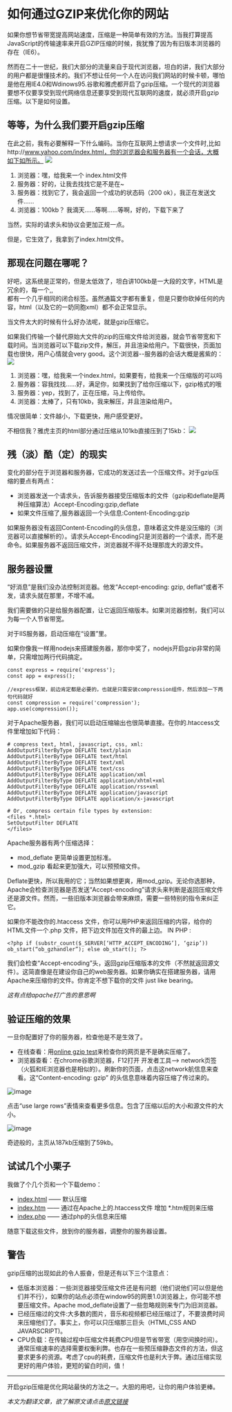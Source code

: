 # 如何通过GZIP来优化你的网站
如果你想节省带宽提高网站速度，压缩是一种简单有效的方法。当我打算提高JavaScript的传输速率来开启GZIP压缩的时候，我犹豫了因为有旧版本浏览器的存在（IE6）。

然而在二十一世纪，我们大部分的流量来自于现代浏览器，坦白的讲，我们大部分的用户都是很懂技术的。我们不想让任何一个人在访问我们网站的时候卡顿，哪怕是他在用IE4.0和Wdinows95.谷歌和雅虎都开启了gzip压缩。一个现代的浏览器要想不仅要享受到现代网络信息还要享受到现代互联网的速度，就必须开启gzip压缩。以下是如何设置。

## 等等，为什么我们要开启gzip压缩
在此之前，我有必要解释一下什么编码。当你在互联网上想请求一个文件时,比如http://www.yahoo.com/index.html，你的浏览器会和服务器有一个会话，大概如下如所示。
![](https://betterexplained.com/wp-content/uploads/compression/HTTP_request.png)

1. 浏览器：嘿，给我来一个 index.html文件
2. 服务器：好的，让我去找找它是不是在~
3. 服务器：找到它了，我会返回一个成功的状态码（200 ok），我正在发送文件……
4. 浏览器：100kb？ 我滴天……等啊……等啊，好的，下载下来了

当然，实际的请求头和协议会更加正规一点。

但是，它生效了，我拿到了index.html文件。

## 那现在问题在哪呢？
好吧，这系统是正常的，但是太低效了，坦白讲100kb是一大段的文字，HTML是冗余的，每一个<html>,<table>,<div>都有一个几乎相同的闭合标签。虽然通篇文字都有重复，但是只要你砍掉任何的内容，html（以及它的一奶同胞xml）都不会正常显示。

当文件太大的时候有什么好办法呢，就是gzip压缩它。

如果我们传输一个替代原始大文件的zip的压缩文件给浏览器，就会节省带宽和下载时间。当浏览器可以下载zip文件，解压，并且渲染给用户。下载很快，页面加载也很快，用户心情就会very good。这个浏览器--服务器的会话大概是酱紫的：
![](https://betterexplained.com/wp-content/uploads/compression/HTTP_request_compressed.png)
1. 浏览器：嘿，给我来一个index.html，如果要有，给我来一个压缩版的可以吗
2. 服务器：容我找找……好，满足你，如果找到了给你压缩以下，gzip格式的哦
3. 服务器：yep，找到了，正在压缩，马上传给你。
4. 浏览器：太棒了，只有10kb，我来解压，并且渲染给用户。

情况很简单：文件越小，下载更快，用户感受更好。

不相信我？雅虎主页的html部分通过压缩从101kb直接压到了15kb：
![](https://betterexplained.com/wp-content/uploads/compression/yahoo.png)

## 残（淡）酷（定）的现实
变化的部分在于浏览器和服务器，它成功的发送过去一个压缩文件。对于gzip压缩的要点有两点：

- 浏览器发送一个请求头，告诉服务器接受压缩版本的文件（gzip和deflate是两种压缩算法）Accept-Encoding:gzip,deflate
- 如果文件压缩了,服务器返回一个头信息:Content-Encoding:gzip

如果服务器没有返回Content-Encoding的头信息，意味着这文件是没压缩的（浏览器可以直接解析的）。请求头Accept-Encoding只是浏览器的一个请求，而不是命令。如果服务器不返回压缩文件，浏览器就不得不处理那庞大的源文件。

## 服务器设置
“好消息”是我们没办法控制浏览器。他发“Accept-encoding: gzip, deflat”或者不发，请求头就在那里，不增不减。

我们需要做的只是给服务器配置，让它返回压缩版本。如果浏览器控制，我们可以为每一个人节省带宽。

对于IIS服务器，启动压缩在“设置”里。

如果你像我一样用nodejs来搭建服务器，那你中奖了，nodejs开启gzip非常的简单，只需增加两行代码搞定。


```
const express = require('express');
const app = express();

//express框架，前边肯定都是必要的，也就是只需安装compression组件，然后添加一下两句代码就好
const compression = require('compression');
app.use(compression());
```


对于Apache服务器，我们可以启动压缩输出也很简单直接。在你的.htaccess文件里增加如下代码：

```
# compress text, html, javascript, css, xml:
AddOutputFilterByType DEFLATE text/plain
AddOutputFilterByType DEFLATE text/html
AddOutputFilterByType DEFLATE text/xml
AddOutputFilterByType DEFLATE text/css
AddOutputFilterByType DEFLATE application/xml
AddOutputFilterByType DEFLATE application/xhtml+xml
AddOutputFilterByType DEFLATE application/rss+xml
AddOutputFilterByType DEFLATE application/javascript
AddOutputFilterByType DEFLATE application/x-javascript

# Or, compress certain file types by extension:
<files *.html>
SetOutputFilter DEFLATE
</files>
```
Apache服务器有两个压缩选择：

- mod_deflate 更简单设置更加标准。
- mod_gzip 看起来更加强大，可以预预缩文件。

Deflate更快，所以我用的它；当然如果想更爽，用mod_gzip。无论你选那种，Apache会检查浏览器是否发送“Accept-encoding”请求头来判断是返回压缩文件还是源文件。然而，一些旧版本浏览器会带来麻烦，需要一些特别的指令来纠正它。

如果你不能改你的.htaccess 文件，你可以用PHP来返回压缩的内容，给你的HTML文件一个.php 文件，把下边文件加在文件的最上边。
IN PHP :
```
<?php if (substr_count($_SERVER[‘HTTP_ACCEPT_ENCODING’], ‘gzip’)) ob_start(“ob_gzhandler”); else ob_start(); ?>
```
我们会检查“Accept-encoding”头，返回gzip压缩版本的文件（不然就返回源文件）。这简直像是在建设你自己的web服务器。如果你确实在搭建服务器，请用Apache来压缩你的文件。你肯定不想下载你的文件 just like bearing。

*这有点给apache打广告的意思啊*

## 验证压缩的效果
一旦你配置好了你的服务器，检查他是不是生效了。
- 在线查看：用[online gzip test](http://www.gidnetwork.com/tools/gzip-test.php)来检查你的网页是不是确实压缩了。
- 浏览器查看：在chrome谷歌浏览器，F12打开 开发者工具--> network页签（火狐和IE浏览器也是相似的）。刷新你的页面，点击这network航信息来查看。这“Content-encoding: gzip” 的头信息意味着内容压缩了传过来的。

![image](https://betterexplained.com/wp-content/uploads/2007/04/chrome-gzip-header.png)

点击“use large rows”表情来查看更多信息。包含了压缩以后的大小和源文件的大小。

![image](https://betterexplained.com/wp-content/uploads/2007/04/request-size.png)

奇迹般的，主页从187kb压缩到了59kb。

## 试试几个小栗子
我做了个几个页和一个下载demo：
- [index.html](https://betterexplained.com/examples/compressed/index.html) —— 默认压缩
- [index.htm](https://betterexplained.com/examples/compressed/index.htm) —— 通过在Apache上的.htaccess文件 增加 *.htm规则来压缩
- [index.php](https://betterexplained.com/examples/compressed/index.php) —— 通过php的头信息来压缩

随意下载这些文件，放到你的服务器，调整你的服务器设置。

## 警告
gzip压缩的出现如此的令人振奋，但是还有以下三个注意点：
- 低版本浏览器：一些浏览器接受压缩文件还是有问题（他们说他们可以但是他们并不行），如果你的站点必须在window95的网景1.0浏览器上，你可能不想要压缩文件。Apache mod_deflate设置了一些忽略规则来专门为旧浏览器。
- 已经压缩过的文件:大多数的图片，音乐和视频都已经压缩过了，不要浪费时间来压缩他们了。事实上，你可以只压缩那三巨头（HTML,CSS AND JAVARSCRIPT)。
- CPU负载：在传输过程中压缩文件耗费CPU但是节省带宽（用空间换时间）。通常压缩速率的选择需要权衡利弊。也存在一些预压缩静态文件的方法，但这要求更多的资源。考虑了cpu的耗费，压缩文件也是利大于弊。通过压缩实现更好的用户体验，更短的留白时间，值！


---

开启gzip压缩是优化网站最快的方法之一。大胆的用吧，让你的用户体验更棒。


*本文为翻译文章，欲了解原文请点击[原文链接](https://betterexplained.com/articles/how-to-optimize-your-site-with-gzip-compression/)*
